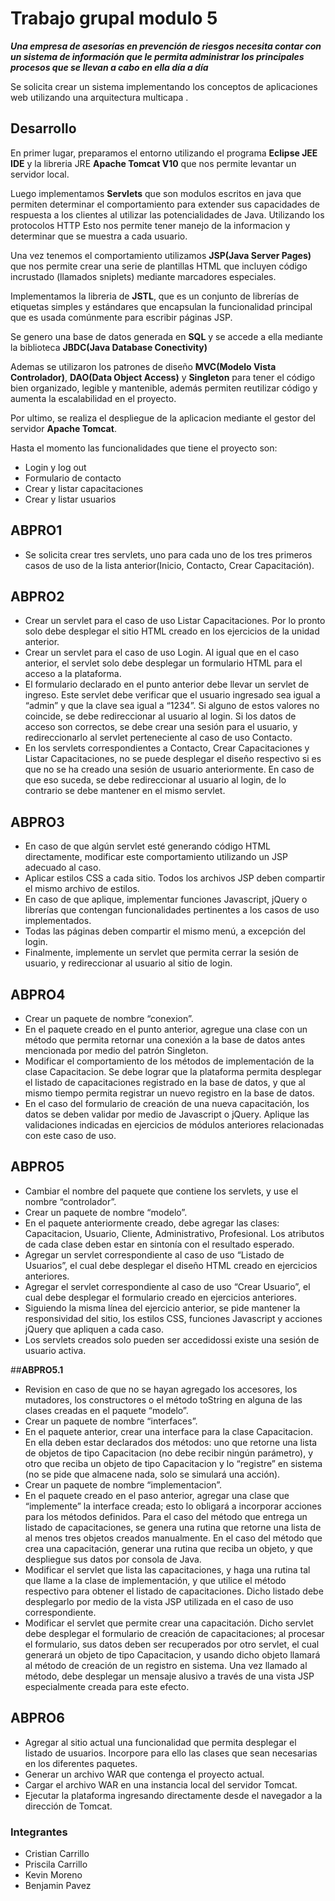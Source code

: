 # Trabajo grupal modulo 5 



***Una empresa de asesorías en prevención de riesgos necesita contar con un sistema de información
que le permita administrar los principales procesos que se llevan a cabo en ella día a día***

Se solicita crear un sistema implementando los conceptos de aplicaciones web utilizando una arquitectura multicapa .

## **Desarrollo**


En primer lugar, preparamos el entorno utilizando el programa **Eclipse JEE IDE** y la libreria JRE **Apache Tomcat V10** que nos permite levantar un servidor local.

Luego implementamos **Servlets** que son modulos escritos en java que permiten determinar el comportamiento para extender sus capacidades de respuesta a los clientes al utilizar las potencialidades de Java.
Utilizando los protocolos HTTP
Esto nos permite tener manejo de la informacion y determinar que se muestra a cada usuario.

Una vez tenemos el comportamiento utilizamos **JSP(Java Server Pages)** que nos permite  crear una serie de
plantillas HTML que incluyen código incrustado (llamados sniplets) mediante marcadores
especiales.

Implementamos la libreria de **JSTL**, que es un conjunto de librerías de
etiquetas simples y estándares que encapsulan la funcionalidad principal que es usada
comúnmente para escribir páginas JSP.

Se genero una base de datos generada en **SQL** y se accede a ella mediante la biblioteca **JBDC(Java Database Conectivity)**

Ademas se utilizaron los patrones de diseño **MVC(Modelo Vista Controlador)**, **DAO(Data Object Access)** y **Singleton** para
tener el código bien organizado, legible y mantenible, además permiten reutilizar
código y aumenta la escalabilidad en el proyecto.

Por ultimo, se realiza el despliegue de la aplicacion mediante el gestor del servidor **Apache Tomcat**.

Hasta el momento las funcionalidades que tiene el proyecto son:
* Login y log out
* Formulario de contacto
* Crear y listar capacitaciones
* Crear y listar usuarios

## **ABPRO1**

* Se solicita crear tres servlets, uno para cada uno de los tres primeros casos de uso de la lista
anterior(Inicio, Contacto, Crear Capacitación).



## **ABPRO2**
* Crear un servlet para el caso de uso Listar Capacitaciones. Por lo pronto solo debe desplegar
el sitio HTML creado en los ejercicios de la unidad anterior.
* Crear un servlet para el caso de uso Login. Al igual que en el caso anterior, el servlet solo
debe desplegar un formulario HTML para el acceso a la plataforma.
* El formulario declarado en el punto anterior debe llevar un servlet de ingreso. Este servlet
debe verificar que el usuario ingresado sea igual a “admin” y que la clave sea igual a “1234”.
Si alguno de estos valores no coincide, se debe redireccionar al usuario al login.
Si los datos de acceso son correctos, se debe crear una sesión para el usuario, y
redireccionarlo al servlet perteneciente al caso de uso Contacto.
* En los servlets correspondientes a Contacto, Crear Capacitaciones y Listar Capacitaciones,
no se puede desplegar el diseño respectivo si es que no se ha creado una sesión de usuario
anteriormente. En caso de que eso suceda, se debe redireccionar al usuario al login, de lo
contrario se debe mantener en el mismo servlet.


## **ABPRO3**
* En caso de que algún servlet esté generando código HTML directamente, modificar
este comportamiento utilizando un JSP adecuado al caso.
* Aplicar estilos CSS a cada sitio. Todos los archivos JSP deben compartir el mismo
archivo de estilos.
* En caso de que aplique, implementar funciones Javascript, jQuery o librerías que contengan
funcionalidades pertinentes a los casos de uso implementados.
* Todas las páginas deben compartir el mismo menú, a excepción del login.
* Finalmente, implemente un servlet que permita cerrar la sesión de usuario, y redireccionar
al usuario al sitio de login.


## **ABPRO4**
* Crear un paquete de nombre “conexion”.
* En el paquete creado en el punto anterior, agregue una clase con un método que permita
retornar una conexión a la base de datos antes mencionada por medio del patrón Singleton.
* Modificar el comportamiento de los métodos de implementación de la clase Capacitacion.
Se debe lograr que la plataforma permita desplegar el listado de capacitaciones registrado en
la base de datos, y que al mismo tiempo permita registrar un nuevo registro en la base de
datos.
* En el caso del formulario de creación de una nueva capacitación, los datos se deben validar
por medio de Javascript o jQuery. Aplique las validaciones indicadas en ejercicios de
módulos anteriores relacionadas con este caso de uso.

## **ABPRO5**
* Cambiar el nombre del paquete que contiene los servlets, y use el nombre “controlador”.
* Crear un paquete de nombre “modelo”.
* En el paquete anteriormente creado, debe agregar las clases: Capacitacion, Usuario, Cliente,
Administrativo, Profesional. Los atributos de cada clase deben estar en sintonía con el
resultado esperado.
* Agregar un servlet correspondiente al caso de uso “Listado de Usuarios”, el cual debe
desplegar el diseño HTML creado en ejercicios anteriores.
* Agregar el servlet correspondiente al caso de uso “Crear Usuario”, el cual debe desplegar
el formulario creado en ejercicios anteriores.
* Siguiendo la misma línea del ejercicio anterior, se pide mantener la responsividad del sitio,
los estilos CSS, funciones Javascript y acciones jQuery que apliquen a cada caso.
* Los servlets creados solo pueden ser accedidossi existe una sesión de usuario
activa.

##**ABPRO5.1**
* Revision en caso de que no se hayan agregado los accesores, los mutadores, los constructores o el método toString en alguna de las clases creadas en
el paquete “modelo”.
* Crear un paquete de nombre “interfaces”.
* En el paquete anterior, crear una interface para la clase Capacitacion. En ella deben estar
declarados dos métodos: uno que retorne una lista de objetos de tipo Capacitacion (no debe
recibir ningún parámetro), y otro que reciba un objeto de tipo Capacitacion y lo “registre”
en sistema (no se pide que almacene nada, solo se simulará una acción).
* Crear un paquete de nombre “implementacion”.
* En el paquete creado en el paso anterior, agregar una clase que “implemente” la interface
creada; esto lo obligará a incorporar acciones para los métodos definidos. Para el caso del
método que entrega un listado de capacitaciones, se genera una rutina que retorne una lista
de al menos tres objetos creados manualmente. En el caso del método que crea una
capacitación, generar una rutina que reciba un objeto, y que despliegue sus datos por
consola de Java.
* Modificar el servlet que lista las capacitaciones, y haga una rutina tal que llame a la clase
de implementación, y que utilice el método respectivo para obtener el listado de
capacitaciones. Dicho listado debe desplegarlo por medio de la vista JSP utilizada en el caso
de uso correspondiente.
* Modificar el servlet que permite crear una capacitación. Dicho servlet debe desplegar el
formulario de creación de capacitaciones; al procesar el formulario, sus datos deben ser
recuperados por otro servlet, el cual generará un objeto de tipo Capacitacion, y usando
dicho objeto llamará al método de creación de un registro en sistema. Una vez llamado al
método, debe desplegar un mensaje alusivo a través de una vista JSP especialmente creada
para este efecto.

## **ABPRO6**

* Agregar al sitio actual una funcionalidad que permita desplegar el listado de usuarios.
Incorpore para ello las clases que sean necesarias en los diferentes paquetes.
* Generar un archivo WAR que contenga el proyecto actual.
* Cargar el archivo WAR en una instancia local del servidor Tomcat.
* Ejecutar la plataforma ingresando directamente desde el navegador a la dirección de
Tomcat.



### Integrantes
* Cristian Carrillo
* Priscila Carrillo 
* Kevin Moreno  
* Benjamin Pavez
